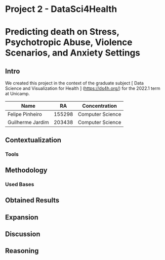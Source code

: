 # Project 2 - DataSci4Health
# Predicting death on Stress, Psychotropic Abuse, Violence Scenarios, and Anxiety Settings

## Intro
We created this project in the context of the graduate subject [ Data Science and Visualization for Health ] (https://ds4h.org/) for the 2022.1 term at Unicamp.

|        Name       |       RA      |   Concentration   |
| ----------------- | ------------- | ----------------- | 
| Felipe Pinheiro   |     155298    | Computer Science  |
| Guilherme Jardim  |     203438    | Computer Science  |

## Contextualization
### Tools

## Methodology
### Used Bases

## Obtained Results

## Expansion

## Discussion

## Reasoning
